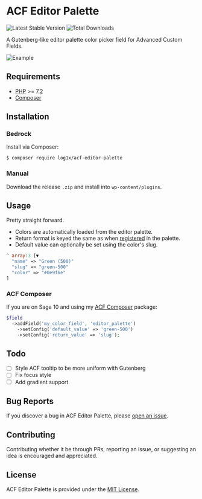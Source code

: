 # ACF Editor Palette

![Latest Stable Version](https://img.shields.io/packagist/v/log1x/acf-editor-palette?style=flat-square)
![Total Downloads](https://img.shields.io/packagist/dt/log1x/acf-editor-palette?style=flat-square)

A Gutenberg-like editor palette color picker field for Advanced Custom Fields.

![Example](https://i.imgur.com/bKKU4Sr.gif)

## Requirements

- [PHP](https://secure.php.net/manual/en/install.php) >= 7.2
- [Composer](https://getcomposer.org/download/)

## Installation

### Bedrock

Install via Composer:

```bash
$ composer require log1x/acf-editor-palette
```

### Manual

Download the release `.zip` and install into `wp-content/plugins`.

## Usage

Pretty straight forward.

- Colors are automatically loaded from the editor palette.
- Return format is keyed the same as when [registered](https://developer.wordpress.org/block-editor/developers/themes/theme-support/) in the palette.
- Default value can optionally be set using the color's slug.

```php
^ array:3 [▼
  "name" => "Green (500)"
  "slug" => "green-500"
  "color" => "#0e9f6e"
]
```

### ACF Composer

If you are on Sage 10 and using my [ACF Composer](https://github.com/log1x/acf-composer) package:

```php
$field
  ->addField('my_color_field', 'editor_palette')
    ->setConfig('default_value' => 'green-500')
    ->setConfig('return_value' => 'slug');
```

## Todo

- [ ] Style ACF tooltip to be more uniform with Gutenberg
- [ ] Fix focus style
- [ ] Add gradient support

## Bug Reports

If you discover a bug in ACF Editor Palette, please [open an issue](https://github.com/log1x/acf-editor-palette/issues).

## Contributing

Contributing whether it be through PRs, reporting an issue, or suggesting an idea is encouraged and appreciated.

## License

ACF Editor Palette is provided under the [MIT License](https://github.com/log1x/acf-editor-palette/blob/master/LICENSE.md).
